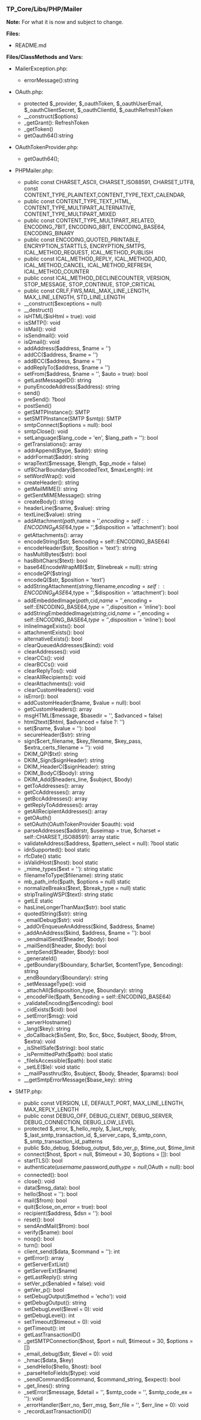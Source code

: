 ### TP_Core/Libs/PHP/Mailer

**Note:** For what it is now and subject to change. 

**Files:** 
- README.md

**Files/ClassMethods and Vars:**  
- MailerException.php: 	
	* errorMessage():string 

- OAuth.php: 	
	* protected $_provider, $_oauthToken, $_oauthUserEmail, $_oauthClientSecret, $_oauthClientId, $_oauthRefreshToken 
	* __construct($options) 
	* _getGrant(): RefreshToken 
	* _getToken() 
	* getOauth64():string 

- OAuthTokenProvider.php: 	
	* getOauth64(); 

- PHPMailer.php: 	
	* public const CHARSET_ASCII, CHARSET_ISO88591, CHARSET_UTF8, const CONTENT_TYPE_PLAINTEXT,CONTENT_TYPE_TEXT_CALENDAR, 
	* public const CONTENT_TYPE_TEXT_HTML, CONTENT_TYPE_MULTIPART_ALTERNATIVE, CONTENT_TYPE_MULTIPART_MIXED 
	* public const CONTENT_TYPE_MULTIPART_RELATED, ENCODING_7BIT, ENCODING_8BIT, ENCODING_BASE64, ENCODING_BINARY 
	* public const ENCODING_QUOTED_PRINTABLE, ENCRYPTION_STARTTLS, ENCRYPTION_SMTPS, ICAL_METHOD_REQUEST, ICAL_METHOD_PUBLISH 
	* public const ICAL_METHOD_REPLY, ICAL_METHOD_ADD, ICAL_METHOD_CANCEL, ICAL_METHOD_REFRESH, ICAL_METHOD_COUNTER 
	* public const ICAL_METHOD_DECLINECOUNTER, VERSION, STOP_MESSAGE, STOP_CONTINUE, STOP_CRITICAL 
	* public const CRLF,FWS,MAIL_MAX_LINE_LENGTH, MAX_LINE_LENGTH, STD_LINE_LENGTH 
	* __construct($exceptions = null) 
	* __destruct() 
	* isHTML($isHtml = true): void 
	* isSMTP(): void 
	* isMail(): void 
	* isSendmail(): void 
	* isQmail(): void 
	* addAddress($address, $name = '') 
	* addCC($address, $name = '') 
	* addBCC($address, $name = '') 
	* addReplyTo($address, $name = '') 
	* setFrom($address, $name = '', $auto = true): bool 
	* getLastMessageID(): string 
	* punyEncodeAddress($address): string 
	* send() 
	* preSend(): ?bool 
	* postSend() 
	* getSMTPInstance(): SMTP 
	* setSMTPInstance(SMTP $smtp): SMTP 
	* smtpConnect($options = null): bool 
	* smtpClose(): void 
	* setLanguage($lang_code = 'en', $lang_path = ''): bool 
	* getTranslations(): array 
	* addrAppend($type, $addr): string 
	* addrFormat($addr): string 
	* wrapText($message, $length, $qp_mode = false) 
	* utf8CharBoundary($encodedText, $maxLength): int 
	* setWordWrap(): void 
	* createHeader(): string 
	* getMailMIME(): string 
	* getSentMIMEMessage(): string 
	* createBody(): string 
	* headerLine($name, $value): string 
	* textLine($value): string 
	* addAttachment($path,$name = '',$encoding = self::ENCODING_BASE64,$type = '',$disposition = 'attachment'): bool 
	* getAttachments(): array 
	* encodeString($str, $encoding = self::ENCODING_BASE64) 
	* encodeHeader($str, $position = 'text'): string 
	* hasMultiBytes($str): bool 
	* has8bitChars($text): bool 
	* base64EncodeWrapMB($str, $linebreak = null): string 
	* encodeQP($string) 
	* encodeQ($str, $position = 'text') 
	* addStringAttachment($string,$filename,$encoding = self::ENCODING_BASE64,$type = '',$disposition = 'attachment'): bool 
	* addEmbeddedImage($path,$cid,$name = '',$encoding = self::ENCODING_BASE64,$type = '',$disposition = 'inline'): bool 
	* addStringEmbeddedImage($string,$cid,$name = '',$encoding = self::ENCODING_BASE64,$type = '',$disposition = 'inline'): bool 
	* inlineImageExists(): bool 
	* attachmentExists(): bool 
	* alternativeExists(): bool 
	* clearQueuedAddresses($kind): void 
	* clearAddresses(): void 
	* clearCCs(): void 
	* clearBCCs(): void 
	* clearReplyTos(): void 
	* clearAllRecipients(): void 
	* clearAttachments(): void 
	* clearCustomHeaders(): void 
	* isError(): bool 
	* addCustomHeader($name, $value = null): bool 
	* getCustomHeaders(): array 
	* msgHTML($message, $basedir = '', $advanced = false) 
	* html2text($html, $advanced = false ?: '') 
	* set($name, $value = ''): bool 
	* secureHeader($str): string 
	* sign($cert_filename, $key_filename, $key_pass, $extra_certs_filename = ''): void 
	* DKIM_QP($txt): string 
	* DKIM_Sign($signHeader): string 
	* DKIM_HeaderC($signHeader): string 
	* DKIM_BodyC($body): string 
	* DKIM_Add($headers_line, $subject, $body) 
	* getToAddresses(): array 
	* getCcAddresses(): array 
	* getBccAddresses(): array 
	* getReplyToAddresses(): array 
	* getAllRecipientAddresses(): array 
	* getOAuth() 
	* setOAuth(OAuthTokenProvider $oauth): void 
	* parseAddresses($addrstr, $useimap = true, $charset = self::CHARSET_ISO88591): array static
	* validateAddress($address, $pattern_select = null): ?bool static
	* idnSupported(): bool static
	* rfcDate() static
	* isValidHost($host): bool static
	* _mime_types($ext = ''): string static
	* filenameToType($filename): string static 
	* mb_path_info($path, $options = null) static 
	* normalizeBreaks($text, $break_type = null) static 
	* stripTrailingWSP($text): string static 
	* getLE static 
	* hasLineLongerThanMax($str): bool static 
	* quotedString($str): string 
	* _emailDebug($str): void 
	* _addOrEnqueueAnAddress($kind, $address, $name) 
	* _addAnAddress($kind, $address, $name = ''): bool 
	* _sendmailSend($header, $body): bool 
	* _mailSend($header, $body): bool 
	* _smtpSend($header, $body): bool 
	* _generateId() 
	* _getBoundary($boundary, $charSet, $contentType, $encoding): string 
	* _endBoundary($boundary): string 
	* _setMessageType(): void 
	* _attachAll($disposition_type, $boundary): string 
	* _encodeFile($path, $encoding = self::ENCODING_BASE64) 
	* _validateEncoding($encoding): bool 
	* _cidExists($cid): bool 
	* _setError($msg): void 
	* _serverHostname() 
	* _lang($key): string 
	* _doCallback($isSent, $to, $cc, $bcc, $subject, $body, $from, $extra): void 
	* _isShellSafe($string): bool static 
	* _isPermittedPath($path): bool static
	* _fileIsAccessible($path): bool static 
	* _setLE($le): void static
	* __mailPassthru($to, $subject, $body, $header, $params): bool
	* __getSmtpErrorMessage($base_key): string 

- SMTP.php: 	
	* public const VERSION, LE, DEFAULT_PORT, MAX_LINE_LENGTH, MAX_REPLY_LENGTH
	* public const DEBUG_OFF, DEBUG_CLIENT, DEBUG_SERVER, DEBUG_CONNECTION, DEBUG_LOW_LEVEL 
	* protected $_error, $_hello_reply, $_last_reply, $_last_smtp_transaction_id, $_server_caps, $_smtp_conn, $_smtp_transaction_id_patterns 
	* public $do_debug, $debug_output, $do_ver_p, $time_out, $time_limit
	* connect($host, $port = null, $timeout = 30, $options = []): bool 
	* startTLS(): bool 
	* authenticate($username,$password,$auth_type = null,$OAuth = null): bool 
	* connected(): bool 
	* close(): void 
	* data($msg_data): bool 
	* hello($host = ''): bool 
	* mail($from): bool 
	* quit($close_on_error = true): bool 
	* recipient($address, $dsn = ''): bool 
	* reset(): bool 
	* sendAndMail($from): bool 
	* verify($name): bool 
	* noop(): bool 
	* turn(): bool 
	* client_send($data, $command = ''): int 
	* getError(): array 
	* getServerExtList() 
	* getServerExt($name) 
	* getLastReply(): string 
	* setVer_p($enabled = false): void 
	* getVer_p(): bool 
	* setDebugOutput($method = 'echo'): void 
	* getDebugOutput(): string 
	* setDebugLevel($level = 0): void 
	* getDebugLevel(): int 
	* setTimeout($timeout = 0): void 
	* getTimeout(): int 
	* getLastTransactionID() 
	* _getSMTPConnection($host, $port = null, $timeout = 30, $options = []) 
	* _email_debug($str, $level = 0): void 
	* _hmac($data, $key) 
	* _sendHello($hello, $host): bool 
	* _parseHelloFields($type): void 
	* _sendCommand($command, $command_string, $expect): bool 
	* _get_lines(): string 
	* _setError($message, $detail = '', $smtp_code = '', $smtp_code_ex = ''): void 
	* _errorHandler($err_no, $err_msg, $err_file = '', $err_line = 0): void 
	* _recordLastTransactionID() 
